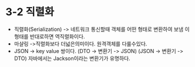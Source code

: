 # 3-2 직렬화

* 직렬화(Serialization) -> 네트워크 통신할때 객체를 어떤 형태로 변환하여 보냄 이형태를 반대로하면 역직렬화이다.
* 마샬링 ->직렬화보다 더넓은의미이다. 원격객체를 다룰수있다.
* JSON -> key value 쌍이다. (DTO -> 변환기 -> JSON) (JSON -> 변환기 -> DTO) 자바에서는 Jackson이라는 변환기가 유명하다.&#x20;
